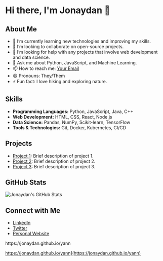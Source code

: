 # Hi there, I'm Jonaydan 👋

## About Me
- 🌱 I’m currently learning new technologies and improving my skills.
- 👯 I’m looking to collaborate on open-source projects.
- 🤔 I’m looking for help with any projects that involve web development and data science.
- 💬 Ask me about Python, JavaScript, and Machine Learning.
- 📫 How to reach me: [Your Email](mailto:your.email@example.com)
- 😄 Pronouns: They/Them
- ⚡ Fun fact: I love hiking and exploring nature.

## Skills
- **Programming Languages:** Python, JavaScript, Java, C++
- **Web Development:** HTML, CSS, React, Node.js
- **Data Science:** Pandas, NumPy, Scikit-learn, TensorFlow
- **Tools & Technologies:** Git, Docker, Kubernetes, CI/CD

## Projects
- [Project 1](https://github.com/jonaydan/project1): Brief description of project 1.
- [Project 2](https://github.com/jonaydan/project2): Brief description of project 2.
- [Project 3](https://github.com/jonaydan/project3): Brief description of project 3.

## GitHub Stats
![Jonaydan's GitHub Stats](https://github-readme-stats.vercel.app/api?username=jonaydan&show_icons=true&theme=radical)

## Connect with Me
- [LinkedIn](https://www.linkedin.com/in/yourprofile)
- [Twitter](https://twitter.com/yourprofile)
- [Personal Website](https://yourwebsite.com)

<!--
**jonaydan/jonaydan** is a ✨ _special_ ✨ repository because its `README.md` (this file) appears on your GitHub profile.
-->https://jonaydan.github.io/yann
https://jonaydan.github.io/yann](https://jonaydan.github.io/yann)
